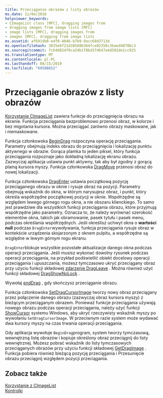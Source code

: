 ```yaml
---
title: Przeciąganie obrazów z listy obrazów
ms.date: 11/04/2016
helpviewer_keywords:
- CImageList class [MFC], dragging images from
- dragging images from image lists [MFC]
- image lists [MFC], dragging images from
- images [MFC], dragging from image lists
ms.assetid: af691db8-e4f0-4046-b7b9-9acc68d3713d
ms.openlocfilehash: 3035e6f21d38568b364fce02358c3baed4870bc3
ms.sourcegitcommit: fcb48824f9ca24b1f8bd37d647a4d592de1cc925
ms.translationtype: MT
ms.contentlocale: pl-PL
ms.lasthandoff: 08/15/2019
ms.locfileid: "69508652"
---
```

# <a name="dragging-images-from-an-image-list"></a>Przeciąganie obrazów z listy obrazów

[Korzystanie CImageList](../mfc/reference/cimagelist-class.md) zawiera funkcje do przeciągnięcia obrazu na ekranie. Funkcja przeciągania bezproblemowo przenosi obraz, w kolorze i bez migotania kursora. Można przeciągać zarówno obrazy maskowane, jak i niemaskowane.

Funkcja członkowska [BeginDrag](../mfc/reference/cimagelist-class.md#begindrag) rozpoczyna operację przeciągania. Parametry obejmują indeks obrazu do przeciągnięcia i lokalizację punktu aktywnego w obrazie. Gorąca plamka to jeden piksel, który funkcja przeciągania rozpoznaje jako dokładną lokalizację ekranu obrazu. Zazwyczaj aplikacja ustawia punkt aktywny, tak aby był zgodny z gorącą plamą kursora myszy. Funkcja członkowska [DragMove](../mfc/reference/cimagelist-class.md#dragmove) przenosi obraz do nowej lokalizacji.

Funkcja członkowska [DragEnter](../mfc/reference/cimagelist-class.md#dragenter) ustawia początkową pozycję przeciąganego obrazu w oknie i rysuje obraz na pozycji. Parametry obejmują wskaźnik do okna, w którym narysujesz obraz, i punkt, który określa współrzędne początkowej pozycji w oknie. Współrzędne są względem lewego górnego rogu okna, a nie obszaru klienckiego. To samo jest prawdziwe dla wszystkich funkcji przeciągania obrazu, które przyjmują współrzędne jako parametry. Oznacza to, że należy wyrównać szerokość elementów okna, takich jak obramowanie, pasek tytułu i pasek menu, podczas określania współrzędnych. Jeśli określisz uchwyt okna o **wartości null** podczas `DragEnter`wywoływania, funkcja przeciągania rysuje obraz w kontekście urządzenia skojarzonym z oknem pulpitu, a współrzędne są względne w lewym górnym rogu ekranu.

`DragEnter`blokuje wszystkie pozostałe aktualizacje danego okna podczas operacji przeciągania. Jeśli musisz wykonać dowolny rysunek podczas operacji przeciągania, na przykład podświetlić obiekt docelowy operacji przeciągania i upuszczania, możesz tymczasowo ukryć przeciągany obraz przy użyciu funkcji składowej [zdarzenie DragLeave](../mfc/reference/cimagelist-class.md#dragleave) . Można również użyć funkcji składowej [DragShowNoLock](../mfc/reference/cimagelist-class.md#dragshownolock) .

Wywołaj [endDrag](../mfc/reference/cimagelist-class.md#enddrag) , gdy skończysz przeciąganie obrazu.

Funkcja członkowska [SetDragCursorImage](../mfc/reference/cimagelist-class.md#setdragcursorimage) tworzy nowy obraz przeciągany przez połączenie danego obrazu (zazwyczaj obraz kursora myszy) z bieżącym przeciąganym obrazem. Ponieważ funkcje przeciągania używają nowego obrazu podczas operacji przeciągania, należy użyć funkcji [ShowCursor](/windows/win32/api/winuser/nf-winuser-showcursor) systemu Windows, aby ukryć rzeczywisty wskaźnik myszy po wywołaniu `SetDragCursorImage`. W przeciwnym razie system może wydawać dwa kursory myszy na czas trwania operacji przeciągania.

Gdy aplikacja wywołuje `BeginDrag`program, system tworzy tymczasową, wewnętrzną listę obrazów i kopiuje określony obraz przeciągnij do listy wewnętrznej. Możesz pobrać wskaźnik do listy tymczasowych przeciąganych obrazów przy użyciu funkcji składowej [GetDragImage](../mfc/reference/cimagelist-class.md#getdragimage) . Funkcja pobiera również bieżącą pozycję przeciągania i Przesunięcie obrazu przeciągnij względem pozycji przeciągania.

## <a name="see-also"></a>Zobacz także

[Korzystanie z CImageList](../mfc/using-cimagelist.md)<br/>
[Kontrolki](../mfc/controls-mfc.md)
